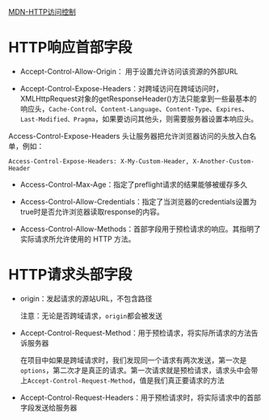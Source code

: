 [MDN-HTTP访问控制](https://developer.mozilla.org/zh-CN/docs/Web/HTTP/Access_control_CORS) 

# HTTP响应首部字段

- Accept-Control-Allow-Origin： 用于设置允许访问该资源的外部URL

- Accept-Control-Expose-Headers：对跨域访问在跨域访问时，XMLHttpRequest对象的getResponseHeader()方法只能拿到一些最基本的响应头，`Cache-Contro`l、`Content-Language`、`Content-Type`、`Expires`、`Last-Modified、Pragma`，如果要访问其他头，则需要服务器设置本响应头。

Access-Control-Expose-Headers 头让服务器把允许浏览器访问的头放入白名单，例如：

```
Access-Control-Expose-Headers: X-My-Custom-Header, X-Another-Custom-Header
```
- Access-Control-Max-Age：指定了preflight请求的结果能够被缓存多久

- Access-Control-Allow-Credentials：指定了当浏览器的credentials设置为true时是否允许浏览器读取response的内容。

- Access-Control-Allow-Methods：首部字段用于预检请求的响应。其指明了实际请求所允许使用的 HTTP 方法。

# HTTP请求头部字段

- origin：发起请求的源站URL，不包含路径
   
  注意：无论是否跨域请求，`origin`都会被发送

- Accept-Control-Request-Method：用于预检请求，将实际所请求的方法告诉服务器

  在项目中如果是跨域请求时，我们发现同一个请求有两次发送，第一次是`options`，第二次才是真正的请求。第一次请求就是预检请求，请求头中会带上`Accept-Control-Request-Method`，值是我们真正要请求的方法

- Accept-Control-Request-Headers：用于预检请求时，将实际请求中的首部字段发送给服务器

